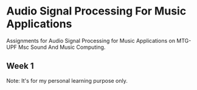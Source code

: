 # Audio Signal Processing For Music Applications
Assignments for Audio Signal Processing for Music Applications on MTG-UPF Msc Sound And Music Computing. 

## Week 1

Note: It's for my personal learning purpose only.
